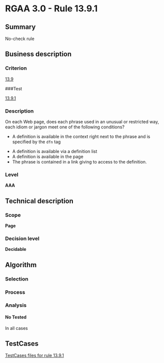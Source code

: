 # RGAA 3.0 -  Rule 13.9.1

## Summary

No-check rule

## Business description

### Criterion

[13.9](http://asqatasun.github.io/RGAA--3.0--EN/RGAA3.0_Criteria_English_version_v1.html#crit-13-9)

###Test

[13.9.1](http://asqatasun.github.io/RGAA--3.0--EN/RGAA3.0_Criteria_English_version_v1.html#test-13-9-1)

### Description
On each Web page, does
    each phrase used in an unusual or restricted way, each
    idiom or jargon meet one of the following conditions?
    <ul><li> A definition is available in the context right
   next to the phrase and is specified by the <code>dfn</code> tag</li>
  <li> A definition is available via a definition list</li>
  <li> A definition is available in the page</li>
  <li>The phrase is contained in a link giving to
   access to the definition.</li>
    </ul> 


### Level

**AAA**

## Technical description

### Scope

**Page**

### Decision level

**Decidable**

## Algorithm

### Selection

### Process

### Analysis

#### No Tested 

In all cases








##  TestCases 

[TestCases files for rule 13.9.1](https://gitlab.com/asqatasun/Asqatasun/-/tree/master/rules/rules-rgaa3.0/src/test/resources/testcases/rgaa30/Rgaa30Rule130901/) 


